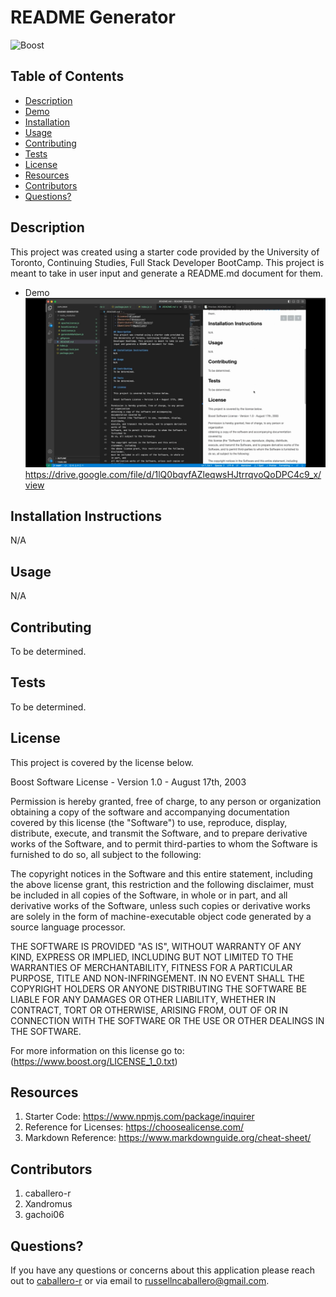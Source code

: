 
  # README Generator 
  ![Boost](https://img.shields.io/badge/License-Boost_1.0-lightblue.svg)

  ## Table of Contents

   - [Description](#description)
   - [Demo](#demo)
   - [Installation](#installation)
   - [Usage](#usage)
   - [Contributing](#contributing)
   - [Tests](#tests)
   - [License](#license)
   - [Resources](#resources)
   - [Contributors](#contributors)
   - [Questions?](#questions)

  ## Description
  This project was created using a starter code provided by the University of Toronto, Continuing Studies, Full Stack Developer BootCamp. This project is meant to take in user input and generate a README.md document for them.

  - Demo
  ![Preview of Demo](utils/images/Demo_preview.png)
    https://drive.google.com/file/d/1lQ0bqvfAZleqwsHJtrrqvoQoDPC4c9_x/view

  ## Installation Instructions
  N/A

  ## Usage
  N/A

  ## Contributing
  To be determined.

  ## Tests
  To be determined.

  ## License
  
  This project is covered by the license below.

  Boost Software License - Version 1.0 - August 17th, 2003

Permission is hereby granted, free of charge, to any person or organization
obtaining a copy of the software and accompanying documentation covered by
this license (the "Software") to use, reproduce, display, distribute,
execute, and transmit the Software, and to prepare derivative works of the
Software, and to permit third-parties to whom the Software is furnished to
do so, all subject to the following:

The copyright notices in the Software and this entire statement, including
the above license grant, this restriction and the following disclaimer,
must be included in all copies of the Software, in whole or in part, and
all derivative works of the Software, unless such copies or derivative
works are solely in the form of machine-executable object code generated by
a source language processor.

THE SOFTWARE IS PROVIDED "AS IS", WITHOUT WARRANTY OF ANY KIND, EXPRESS OR
IMPLIED, INCLUDING BUT NOT LIMITED TO THE WARRANTIES OF MERCHANTABILITY,
FITNESS FOR A PARTICULAR PURPOSE, TITLE AND NON-INFRINGEMENT. IN NO EVENT
SHALL THE COPYRIGHT HOLDERS OR ANYONE DISTRIBUTING THE SOFTWARE BE LIABLE
FOR ANY DAMAGES OR OTHER LIABILITY, WHETHER IN CONTRACT, TORT OR OTHERWISE,
ARISING FROM, OUT OF OR IN CONNECTION WITH THE SOFTWARE OR THE USE OR OTHER
DEALINGS IN THE SOFTWARE.

  For more information on this license go to: (https://www.boost.org/LICENSE_1_0.txt)


  ## Resources
  1. Starter Code: https://www.npmjs.com/package/inquirer
  2. Reference for Licenses: https://choosealicense.com/
  3. Markdown Reference: https://www.markdownguide.org/cheat-sheet/

  ## Contributors
  1. caballero-r
  2. Xandromus
  3. gachoi06



  ## Questions?
  If you have any questions or concerns about this application please reach out to [caballero-r](https://github.com/caballero-r) or via email to russellncaballero@gmail.com.
 
